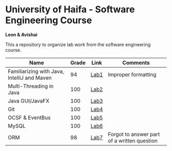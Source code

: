 # University of Haifa - Software Engineering Course

**Leon & Avishai**

This a repository to organize lab work from the software engineering course.

| Name | Grade | Link | Comments |
|------|-------|------| -------- |
| Familiarizing with Java, IntelliJ and Maven | 94 | [Lab1](https://github.com/avishai-oz/software-engineer/tree/main/Lab1) | Improper formatting |
| Multi-Threading in Java | 100 | [Lab2](https://github.com/avishai-oz/software-engineer/tree/main/Lab2) | |
| Java GUI/JavaFX | 100 | [Lab3](https://github.com/avishai-oz/software-engineer/tree/main/Lab3) | |
| Git | 100 | [Lab4](https://github.com/avishai-oz/software-engineer/tree/main/Lab4) | |
| OCSF & EventBus | 100 | [Lab5](https://github.com/avishai-oz/software-engineer/tree/main/Lab5) | |
| MySQL | 100 | [Lab6](https://github.com/avishai-oz/software-engineer/tree/main/Lab6) | |
| ORM | 98 | [Lab7](https://github.com/avishai-oz/software-engineer/tree/main/Lab7) | Forgot to answer part of a written question |


